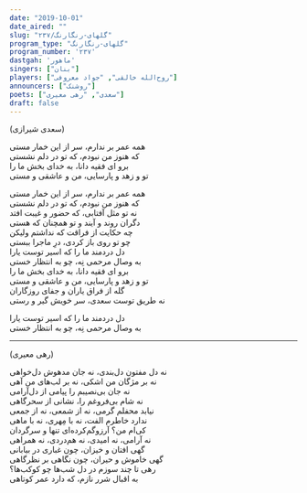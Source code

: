 ```yaml
---
date: "2019-10-01"
date_aired: ""
slug: "گلهای-رنگارنگ/۲۳۷"
program_type: "گلهای-رنگارنگ"
program_number: '۲۳۷'
dastgah: 'ماهور'
singers: ["بنان"]
players: ["روح‌الله خالقی", "جواد معروفی"]
announcers: ["روشنک"]
poets: ["سعدی", "رهی معیری"]
draft: false
---
```


(سعدی شیرازی)  

همه عمر بر ندارم، سر از این خمار مستی  
که هنوز من نبودم، که تو در دلم نشستی  
برو ای فقیه دانا، به خدای بخش ما را  
تو و زهد و پارسایی، من و عاشقی و مستی  

همه عمر بر ندارم، سر از این خمار مستی  
که هنوز من نبودم، که تو در دلم نشستی  
نه تو مثل آفتابی، که حضور و غیبت افتد  
دگران روند و آیند و تو همچنان که هستی  
چه حکایت از فراقت که نداشتم ولیکن  
چو تو روی باز کردی، درِ ماجرا ببستی  
دل دردمند ما را که اسیر توست یارا  
به وصال مرحمی نِه، چو به انتظار خستی  
برو ای فقیه دانا، به خدای بخش ما را  
تو و زهد و پارسایی، من و عاشقی و مستی  
گله از فراق یاران و جفای روزگاران  
نه طریق توست سعدی، سر خویش گیر و رستی  

دل دردمند ما را که اسیر توست یارا  
به وصال مرحمی نِه، چو به انتظار خستی  

---  

(رهی معیری)  

نه دل مفتون دل‌بندی، نه جان مدهوش دل‌خواهی  
نه بر مژگان من اشکی، نه بر لب‌های من آهی  
نه جان بی‌نصیبم را پیامی از دل‌آرامی  
نه شام بی‌فروغم را، نشانی از سحرگاهی  
نیابد محفلم گرمی، نه از شمعی، نه از جمعی  
ندارد خاطرم الفت، نه با مِهری، نه با ماهی  
کی‌ام من؟ آرزوگم‌کرده‌ای تنها و سرگردان  
نه آرامی، نه امیدی، نه هم‌دردی، نه همراهی  
گهی افتان و خیزان، چون غباری در بیابانی  
گهی خاموش و حیران، چون نگاهی بر نظرگاهی  
رهی تا چند سوزم در دل شب‌ها چو کوکب‌ها؟  
به اقبال شرر نازم، که دارد عمر کوتاهی  
